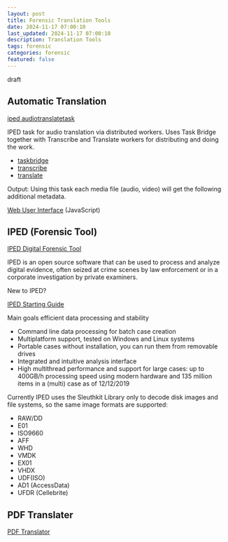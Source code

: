 ```yaml
---
layout: post
title: Forensic Translation Tools 
date: 2024-11-17 07:00:10
last_updated: 2024-11-17 07:00:10
description: Translation Tools
tags: forensic
categories: forensic
featured: false
---
```

draft

## Automatic Translation

[iped audiotranslatetask]: https://github.com/hilderonny/iped-audiotranslatetask "iped audiotranslatetask"
[iped audiotranslatetask]

IPED task for audio translation via distributed workers. 
Uses Task Bridge together with Transcribe and Translate workers for distributing and doing the work.

[taskbridge]: https://github.com/hilderonny/taskbridge "taskbridge" 
[transcribe]: https://github.com/hilderonny/taskworker-transcribe "transcribe" 
[translate]: https://github.com/hilderonny/taskworker-translate "translate" 

* [taskbridge]
* [transcribe]
* [translate]

Output: Using this task each media file (audio, video) will get the following additional metadata.

[Web User Interface]: https://github.com/hilderonny/taskbridge-webui?tab=readme-ov-file "Web User Interface"
[Web User Interface] (JavaScript)


## IPED (Forensic Tool)

[IPED Digital Forensic Tool]: https://github.com/sepinf-inc/IPED "IPED Digital Forensic Tool"
[IPED Digital Forensic Tool]

IPED is an open source software that can be used to process and analyze digital evidence, 
often seized at crime scenes by law enforcement or in a corporate investigation by private examiners.

New to IPED?

[IPED Starting Guide]: https://github.com/sepinf-inc/IPED/wiki/Beginner's-Start-Guide "IPED Starting Guide"
[IPED Starting Guide]

Main goals efficient data processing and stability
* Command line data processing for batch case creation 
* Multiplatform support, tested on Windows and Linux systems 
* Portable cases without installation, you can run them from removable drives 
* Integrated and intuitive analysis interface 
* High multithread performance and support for large cases: up to 400GB/h processing speed using modern hardware and 135 million items in a (multi) case as of 12/12/2019

Currently IPED uses the Sleuthkit Library only to decode disk images and file systems, 
so the same image formats are supported: 
* RAW/DD
* E01
* ISO9660
* AFF
* WHD
* VMDK
* EX01
* VHDX
* UDF(ISO)
* AD1 (AccessData) 
* UFDR (Cellebrite)

## PDF Translater

[PDF Translator]: https://github.com/hilderonny/pdf-translator "PDF Translater"
[PDF Translator]
